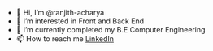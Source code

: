 - 👋 Hi, I’m @ranjith-acharya
- 👀 I’m interested in Front and Back End
- 🌱 I’m currently completed my B.E Computer Engineering
- 📫 How to reach me <a href="https://linkedin.com/in/ranjith-acharya" target="_blank">LinkedIn</a>

<!---
ranjith-acharya/ranjith-acharya is a ✨ special ✨ repository because its `README.md` (this file) appears on your GitHub profile.
You can click the Preview link to take a look at your changes.
--->
